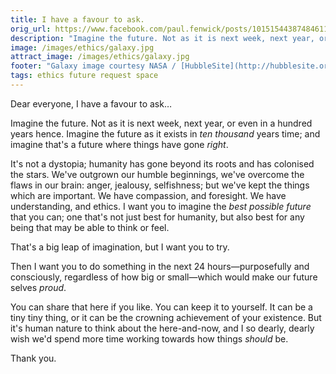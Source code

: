 ```yaml
---
title: I have a favour to ask.
orig_url: https://www.facebook.com/paul.fenwick/posts/10151544387484611
description: "Imagine the future. Not as it is next week, next year, or even in a hundred years hence. Imagine the future as it exists in ten thousand years, and a future that has gone *right*."
image: /images/ethics/galaxy.jpg
attract_image: /images/ethics/galaxy.jpg
footer: "Galaxy image courtesy NASA / [HubbleSite](http://hubblesite.org/newscenter/archive/releases/2007/41/image/a/)"
tags: ethics future request space
---
```


Dear everyone, I have a favour to ask…

Imagine the future. Not as it is next week, next year, or even in a
hundred years hence. Imagine the future as it exists in *ten thousand* years
time; and imagine that's a future where things have gone *right*.

<!--more-->

It's not a dystopia; humanity has gone beyond its roots and has colonised the
stars. We've outgrown our humble beginnings, we've overcome the flaws in our
brain: anger, jealousy, selfishness; but we've kept the things which are
important. We have compassion, and foresight. We have understanding, and
ethics. I want you to imagine the *best possible future* that you can; one
that's not just best for humanity, but also best for any being that may be able
to think or feel.

That's a big leap of imagination, but I want you to try.

Then I want you to do something in the next 24 hours—purposefully and
consciously, regardless of how big or small—which would make our
future selves *proud*.

You can share that here if you like. You can keep it to yourself. It
can be a tiny tiny thing, or it can be the crowning achievement of
your existence. But it's human nature to think about the here-and-now,
and I so dearly, dearly wish we'd spend more time working towards how
things *should* be.

Thank you.

